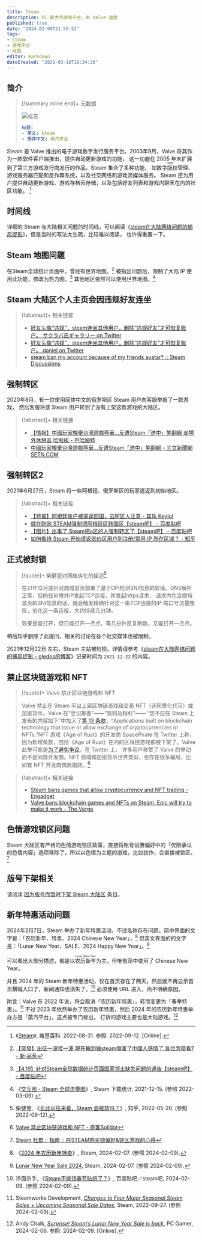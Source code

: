 ```yaml
---
title: Steam
description: PC 最大的游戏平台，由 Valve 运营
published: true
date: "2024-02-09T21:55:52"
tags:
- steam
- 游戏平台
- 地图
editor: markdown
dateCreated: "2021-03-18T10:34:26"
---
```


## 简介

> [!summary inline end]+ 元数据
>
> ![标志](https://s3.tebi.io/ggame/game/数字分发平台/Steam/Steam_GodScopePrime.webp)
>
> ```yaml
> 标题:
> - 英文: Steam
> - 简体中文: 蒸汽平台
> ```

Steam 是 Valve 推出的电子游戏数字发行服务平台。2003年9月，Valve 将其作为一款软件客户端推出，提供自动更新游戏的功能，
这一功能在 2005 年末扩展到了第三方游戏发行商发行的作品。Steam 集合了多种功能，
<ruby>如数字版权管理<rp>(</rp><rt>DRM</rt><rp>)</rp></ruby>、游戏服务器匹配和反作弊系统，以及社交网络和游戏流媒体服务。
Steam 还为用户提供自动更新游戏、游戏存档云存储，以及包括好友列表和游戏内聊天在内的社区功能。 [^wiki]

[^wiki]: 《[Steam](https://zh.wikipedia.org/wiki/Steam)》, 维基百科. 2022-08-31. 参照: 2022-09-12. [Online].

## 时间线

详细的 Steam 与大陆相关问题的时间线，可以阅读《[steam在大陆网络问题的捕风捉影][]》，但是当时的写法太生疏，比较难以阅读，
也许得重置一下。

[steam在大陆网络问题的捕风捉影]: https://gledos.science/wegame-steam.html

## Steam 地图问题

在Steam全球统计页面中，曾经有世界地图。[^23879] 被指出问题后，限制了大陆 IP 使用此功能，修改为热力图。[^66291]
其他地区依然可以使用世界地图。[^0405]

[^23879]: [【突發】出征一波接一波,現在輪到做steam傷害了中國人感情了,各位怎麼看? - 新·品葱](https://web.archive.org/web/20200922112943/https://pincong.rocks/question/23879)

[^66291]: [【4.19】针对Steam全球数据统计页面国家领土缺失问题的通告【steam吧】 - 百度贴吧](https://web.archive.org/web/20210408050506/https://tieba.baidu.com/p/6629141990)

[^0405]: 《[交互图 - Steam 全球流量图](https://web.archive.org/web/20211215104058/https://store.steampowered.com/stats/content?l=schinese)》, Steam 下载统计, 2021-12-15. (参照 2022-03-09).

## Steam 大陆区个人主页会因违规好友连坐

> [!abstract]+ 相关链接
>
> +   [好友头像“违规”，steam连坐其他用户，删除“违规好友”才可恢复账户。 サクラバ氏ギャラリー on Twitter](https://archive.is/qe2Xe "https://twitter.com/SakurabaMay/status/1229632986234011648")
> +   [好友头像“违规”，steam连坐其他用户，删除“违规好友”才可恢复账户。 daniel on Twitter](https://archive.is/oTESb "https://twitter.com/DanielDanielabc/status/1229827961416605696")
> +   [steam ban my account because of my friends avatar? :: Steam Discussions](https://web.archive.org/web/20201026151953/https://steamcommunity.com/discussions/forum/0/1753525161665982061/)

## 强制转区

2020年8月，有一位使用简体中文的俄罗斯区 Steam 用户向客服举报了一款游戏，
然后客服将该 Steam 用户转到了没有上架这款游戏的大陆区。

> [!abstract]+ 相关链接
>
> +   [【情報】中國玩家檢舉台灣遊戲辱華…反遭Steam「送中」笑翻網 @場外休憩區 哈啦板 - 巴哈姆特](https://web.archive.org/web/20210609075244/https://forum.gamer.com.tw/C.php?bsn=60076&snA=5854690)
> +   [中國玩家檢舉台灣遊戲辱華…反遭Steam「送中」笑翻網 - 三立新聞網 SETN.COM](https://web.archive.org/web/20210609075240/https://www.setn.com/News.aspx?NewsID=794782)

## 强制转区2

2021年6月27日，Steam 将一些阿根廷、俄罗斯区的玩家遣返到初始地区。

> [!abstract]+ 相关链接
>
> +   [【悲报】阿根廷账户被遣返回国，云阿区人注意 - 其乐 Keylol](https://archive.is/mwocj "https://keylol.com/t727233-1-1")
> +   [就在刚刚 STEAM强制把阿根廷区转国区【steam吧】 - 百度贴吧](https://web.archive.org/web/20210627034813/https://tieba.baidu.com/p/7424355145)
> +   [【图片】出事了 Steam把a区的人强制转区了【steam吧】 - 百度贴吧](https://web.archive.org/web/20210627034735/https://tieba.baidu.com/p/7424321967)
> +   [如何看待 Steam 开始遣返低价区用户到注册/常用 IP 所在区域？ - 知乎](https://web.archive.org/web/20210629024204/https://www.zhihu.com/question/468158380)

## 正式被封锁

> [!quote]+ 柴健翌对网络劣化的描述[^2494272199]
>
> 在21年12月底针对商城首页部署了基于DPI检测SNI信息的软墙。DNS解析正常，但向任何境外IP发起TCP连接，并发起https请求，
> 请求内包含商城首页的SNI信息的话，就会触发精确针对这一条TCP连接的IP-端口号流量整形，劣化这一条连接，大约持续几分钟。
>
> 效果是能打开，但只能打开一点点，等几分钟反复刷新，又能打开一点点。

[^2494272199]: 柴健翌, 《[长此以往来看，Steam 会被禁吗？](https://web.archive.org/web/20220607101147/https://www.zhihu.com/question/485008755/answer/2494272199)》, 知乎, 2022-05-20. (参照 2022-09-12).

稍后知乎删除了此提问，相关的讨论在各个社交媒体也被限制。

2021年12月22日 左右，Steam 主站被封锁，详情请参考《[steam在大陆网络问题的捕风捉影 - gledos的博客](https://gledos.science/wegame-steam.html)》记录时间为 `2021-12-22` 的内容。

## 禁止区块链游戏和 NFT

> [!quote]+ Valve 禁止区块链游戏和 NFT
>
> Valve 禁止在 Steam 平台上架区块链游戏和交易 NFT（非同质化代币）或加密货币。Valve 在“登记筹备”——“规则及指引”——
> “您不应在 Steam 上发布的内容如下”中加入了[第 13 条款][]，“Applications built on blockchain technology that issue or
> allow exchange of cryptocurrencies or NFTs.”NFT 游戏《Age of Rust》的开发商 SpacePirate 在 Twitter 上称，
> 因为新增条款，包括《Age of Rust》在内的区块链游戏都被下架了。Valve 此举可能是[为了避免争议][]。在 Twitter 上，
> 许多用户称赞了 Valve 的举动而不是同情开发商。NFT 领域和加密货币世界类似，也存在很多骗局，比如有 NFT 开发商携款跑路。[^s13r]

[^s13r]: [Valve 禁止区块链游戏和 NFT - 奇客Solidot](https://web.archive.org/web/20211016093336/https://www.solidot.org/story?sid=69261)

[第 13 条款]: https://web.archive.org/web/20211016005737/https://partner.steamgames.com/doc/gettingstarted/onboarding

[为了避免争议]: https://web.archive.org/web/20211015224432/https://games.slashdot.org/story/21/10/15/2027254/valve-bans-blockchain-games-and-nfts-on-steam

> [!abstract]+ 相关链接
>
> +   [Steam bans games that allow cryptocurrency and NFT trading - Engadget](https://web.archive.org/web/20211016010537/https://www.engadget.com/steam-ban-cryptocurrency-nft-trading-blockchain-valve-165038811.html)
> +   [Valve bans blockchain games and NFTs on Steam, Epic will try to make it work - The Verge](https://web.archive.org/web/20211016010534/https://www.theverge.com/2021/10/15/22728425/valve-steam-blockchain-nft-crypto-ban-games-age-of-rust)

## 色情游戏锁区问题

Steam 大陆区有严格的色情游戏锁区政策，直接将账号设置偏好中的「仅限承认的色情内容」选项移除了，所以以色情为主题的游戏，比如拔作，会直接被锁区。[^1938089011]

[^1938089011]: [Steam 社群 :: 指南 :: 在STEAM购买锁偏好&锁区游戏的心得](https://web.archive.org/web/20230915025954/https://steamcommunity.com/sharedfiles/filedetails/?id=1938089011)

## 版号下架相关

请阅读 [因为版号而暂时下架 Steam 大陆区](/theme/因为版号而暂时下架_Steam_大陆区.md) 条目。

## 新年特惠活动问题

2024年2月7日，Steam 举办了新年特惠活动，不过名称存在问题。简中界面的文字是：「农历新年、特卖、2024 Chinese New Year」，[^W2HV7]
但英文界面的的文字是：「Lunar New Year、SALE、2024 Happy New Year」。[^80119]

[^W2HV7]: 《[2024 年农历新年特卖](https://perma.cc/SJ6W-2HV7 "https://store.steampowered.com/sale/lunarnewyear2024?l=schinese")》, Steam, 2024-02-07. (参照 2024-02-09).

[^80119]: [Lunar New Year Sale 2024](https://web.archive.org/web/20240208180119/https://store.steampowered.com/sale/lunarnewyear2024), Steam, 2024-02-07. (参照 2024-02-09).

可以看出大部分描述，都是以<ruby>农历新年<rt>Lunar New Year</rt></ruby>为主，但唯有简中使用了 Chinese New Year。

并且 2024 年的 Steam 新年特惠活动，仅在首页存在了两天，然后就不再显示首页横幅入口了，新闻通知也消失了。[^99649]
必须使用 URL 进入，尚不明确原因。

[^99649]: 冷面杀手, 《[Steam不能领春节贴纸了？](https://web.archive.org/web/20240209135407/https://tieba.baidu.com/p/8892099649)》, 百度贴吧／steam吧, 2024-02-09. (参照 2024-02-09).

附言：Valve 在 2022 年说，将会取消「农历新年特惠」，转而变更为「春季特惠」。[^58401]
不过 2023 年依然举办了农历新年特惠，然后 2024 年的农历新年特惠举办方是「蒸汽平台」，这点被专门标出，
打折的游戏主要也是大陆游戏。[^02911]

[^58401]: Steamworks Development, _[Changes to Four Major Seasonal Steam Sales + Upcoming Seasonal Sale Dates](https://web.archive.org/web/20220927164842/https://steamcommunity.com/groups/steamworks/announcements/detail/3282583269823858401)_, Steam, 2022-09-27. (参照 2024-02-09).

[^02911]: Andy Chalk, _[Surprise! Steam’s Lunar New Year Sale is back](https://web.archive.org/web/20240209102911/https://www.pcgamer.com/steam-lunar-new-year-sale-2024/)_, PC Gamer, 2024-02-06. 参照: 2024-02-09. [Online].
